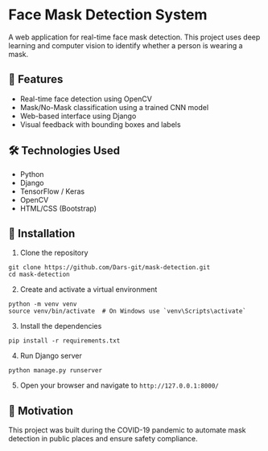 # Face Mask Detection System

A web application for real-time face mask detection. This project uses deep learning and computer vision to identify whether a person is wearing a mask.

## 🚀 Features
- Real-time face detection using OpenCV
- Mask/No-Mask classification using a trained CNN model
- Web-based interface using Django
- Visual feedback with bounding boxes and labels

## 🛠️ Technologies Used
- Python
- Django
- TensorFlow / Keras
- OpenCV
- HTML/CSS (Bootstrap)

## 🔧 Installation
1. Clone the repository
```
git clone https://github.com/Dars-git/mask-detection.git
cd mask-detection
```

2. Create and activate a virtual environment
```
python -m venv venv
source venv/bin/activate  # On Windows use `venv\Scripts\activate`
```

3. Install the dependencies
```
pip install -r requirements.txt
```

4. Run Django server
```
python manage.py runserver
```

5. Open your browser and navigate to `http://127.0.0.1:8000/`

## 🎯 Motivation
This project was built during the COVID-19 pandemic to automate mask detection in public places and ensure safety compliance.

